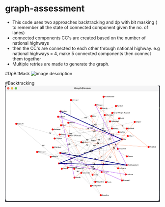 # graph-assessment
- This code uses two approaches backtracking and dp with bit masking ( to remember all the state of connected component given the no. of lanes)
- connected components CC's are created based on the number of national highways
- then the CC's are connected to each other through national highway.
e.g national highways = 4, make 5 connected components then connect them together
- Multiple retries are made to generate the graph.

#DpBitMask
![image description](demo/dp_bitmask_network)

#Backtracking
![image description](demo/sample_image2.png)

